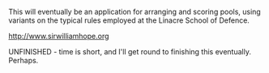 This will eventually be an application for arranging and scoring pools, using variants on the typical rules employed at the Linacre School of Defence.

http://www.sirwilliamhope.org

UNFINISHED - time is short, and I'll get round to finishing this eventually. Perhaps.
